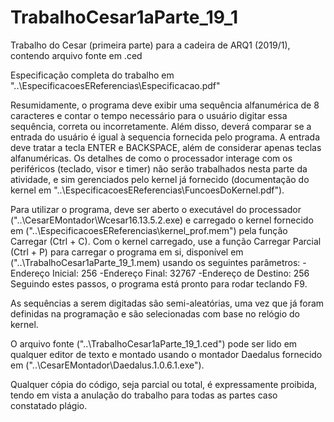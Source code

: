 # TrabalhoCesar1aParte_19_1
Trabalho do Cesar (primeira parte) para a cadeira de ARQ1 (2019/1), contendo arquivo fonte em .ced

Especificação completa do trabalho em "..\EspecificacoesEReferencias\Especificacao.pdf"

Resumidamente, o programa deve exibir uma sequência alfanumérica de 8 caracteres e contar o tempo necessário para o usuário digitar essa sequência, correta ou incorretamente. Além disso, deverá comparar se a entrada do usuário é igual à sequencia fornecida pelo programa. A entrada deve tratar a tecla ENTER e BACKSPACE, além de considerar apenas teclas alfanuméricas.
Os detalhes de como o processador interage com os periféricos (teclado, visor e timer) não serão trabalhados nesta parte da atividade, e sim gerenciados pelo kernel já fornecido (documentação do kernel em "..\EspecificacoesEReferencias\FuncoesDoKernel.pdf").

Para utilizar o programa, deve ser aberto o executável do processador ("..\CesarEMontador\Wcesar16.13.5.2.exe) e carregado o kernel fornecido em ("..\EspecificacoesEReferencias\kernel_prof.mem") pela função Carregar (Ctrl + C). Com o kernel carregado, use a função Carregar Parcial (Ctrl + P) para carregar o programa em si, disponível em ("..\TrabalhoCesar1aParte_19_1.mem) usando os seguintes parâmetros:
    -Endereço Inicial: 256
    -Endereço Final: 32767
    -Endereço de Destino: 256
Seguindo estes passos, o programa está pronto para rodar teclando F9.

As sequências a serem digitadas são semi-aleatórias, uma vez que já foram definidas na programação e são selecionadas com base no relógio do kernel.

O arquivo fonte ("..\TrabalhoCesar1aParte_19_1.ced") pode ser lido em qualquer editor de texto e montado usando o montador Daedalus fornecido em ("..\CesarEMontador\Daedalus.1.0.6.1.exe").

Qualquer cópia do código, seja parcial ou total, é expressamente proibida, tendo em vista a anulação do trabalho para todas as partes caso constatado plágio.
